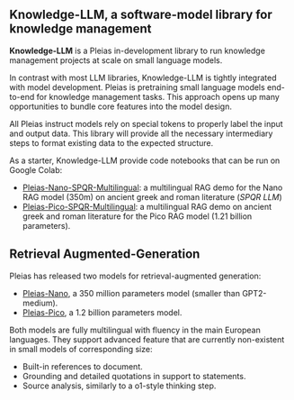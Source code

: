 ## Knowledge-LLM, a software-model library for knowledge management

**Knowledge-LLM** is a Pleias in-development library to run knowledge management projects at scale on small language models. 

In contrast with most LLM libraries, Knowledge-LLM is tightly integrated with model development. Pleias is pretraining small language models end-to-end for knowledge management tasks. This approach opens up many opportunities to bundle core features into the model design. 

All Pleias instruct models rely on special tokens to properly label the input and output data. This library will provide all the necessary intermediary steps to format existing data to the expected structure.

As a starter, Knowledge-LLM provide code notebooks that can be run on Google Colab:
* [Pleias-Nano-SPQR-Multilingual](https://github.com/Pleias/Knowledge-LLM/blob/main/notebook/Pleias_Nano_SPQR_LLM_multilingual.ipynb): a multilingual RAG demo for the Nano RAG model (350m) on ancient greek and roman literature (*SPQR LLM*)
* [Pleias-Pico-SPQR-Multilingual](https://github.com/Pleias/Knowledge-LLM/blob/main/notebook/Pleias_Pico_SPQR_LLM_multilingual.ipynb): a multilingual RAG demo on ancient greek and roman literature for the Pico RAG model (1.21 billion parameters).

## Retrieval Augmented-Generation
Pleias has released two models for retrieval-augmented generation:
* [Pleias-Nano](https://huggingface.co/PleIAs/Pleias-Nano), a 350 million parameters model (smaller than GPT2-medium).
* [Pleias-Pico](https://huggingface.co/PleIAs/Pleias-Pico), a 1.2 billion parameters model.

Both models are fully multilingual with fluency in the main European languages. They support advanced feature that are currently non-existent in small models of corresponding size:
* Built-in references to document.
* Grounding and detailed quotations in support to statements.
* Source analysis, similarly to a o1-style thinking step.

